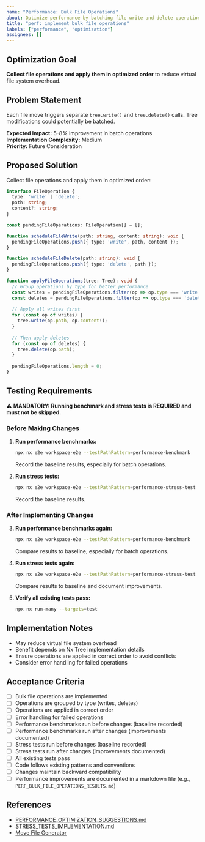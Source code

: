 ```yaml
---
name: "Performance: Bulk File Operations"
about: Optimize performance by batching file write and delete operations
title: "perf: implement bulk file operations"
labels: ["performance", "optimization"]
assignees: []
---
```


## Optimization Goal

**Collect file operations and apply them in optimized order** to reduce virtual file system overhead.

## Problem Statement

Each file move triggers separate `tree.write()` and `tree.delete()` calls. Tree modifications could potentially be batched.

**Expected Impact:** 5-8% improvement in batch operations  
**Implementation Complexity:** Medium  
**Priority:** Future Consideration

## Proposed Solution

Collect file operations and apply them in optimized order:

```typescript
interface FileOperation {
  type: 'write' | 'delete';
  path: string;
  content?: string;
}

const pendingFileOperations: FileOperation[] = [];

function scheduleFileWrite(path: string, content: string): void {
  pendingFileOperations.push({ type: 'write', path, content });
}

function scheduleFileDelete(path: string): void {
  pendingFileOperations.push({ type: 'delete', path });
}

function applyFileOperations(tree: Tree): void {
  // Group operations by type for better performance
  const writes = pendingFileOperations.filter(op => op.type === 'write');
  const deletes = pendingFileOperations.filter(op => op.type === 'delete');
  
  // Apply all writes first
  for (const op of writes) {
    tree.write(op.path, op.content!);
  }
  
  // Then apply deletes
  for (const op of deletes) {
    tree.delete(op.path);
  }
  
  pendingFileOperations.length = 0;
}
```

## Testing Requirements

⚠️ **MANDATORY: Running benchmark and stress tests is REQUIRED and must not be skipped.**

### Before Making Changes

1. **Run performance benchmarks:**
   ```bash
   npx nx e2e workspace-e2e --testPathPattern=performance-benchmark
   ```
   Record the baseline results, especially for batch operations.

2. **Run stress tests:**
   ```bash
   npx nx e2e workspace-e2e --testPathPattern=performance-stress-test
   ```
   Record the baseline results.

### After Implementing Changes

3. **Run performance benchmarks again:**
   ```bash
   npx nx e2e workspace-e2e --testPathPattern=performance-benchmark
   ```
   Compare results to baseline, especially for batch operations.

4. **Run stress tests again:**
   ```bash
   npx nx e2e workspace-e2e --testPathPattern=performance-stress-test
   ```
   Compare results to baseline and document improvements.

5. **Verify all existing tests pass:**
   ```bash
   npx nx run-many --targets=test
   ```

## Implementation Notes

- May reduce virtual file system overhead
- Benefit depends on Nx Tree implementation details
- Ensure operations are applied in correct order to avoid conflicts
- Consider error handling for failed operations

## Acceptance Criteria

- [ ] Bulk file operations are implemented
- [ ] Operations are grouped by type (writes, deletes)
- [ ] Operations are applied in correct order
- [ ] Error handling for failed operations
- [ ] Performance benchmarks run before changes (baseline recorded)
- [ ] Performance benchmarks run after changes (improvements documented)
- [ ] Stress tests run before changes (baseline recorded)
- [ ] Stress tests run after changes (improvements documented)
- [ ] All existing tests pass
- [ ] Code follows existing patterns and conventions
- [ ] Changes maintain backward compatibility
- [ ] Performance improvements are documented in a markdown file (e.g., `PERF_BULK_FILE_OPERATIONS_RESULTS.md`)

## References

- [PERFORMANCE_OPTIMIZATION_SUGGESTIONS.md](../PERFORMANCE_OPTIMIZATION_SUGGESTIONS.md#13-bulk-file-operations)
- [STRESS_TESTS_IMPLEMENTATION.md](../STRESS_TESTS_IMPLEMENTATION.md)
- [Move File Generator](../packages/workspace/src/generators/move-file/README.md)

